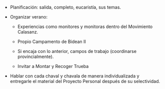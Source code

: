 [nombre]: <> (Tercer trimestre)
[sidebar]: <> (3º trimestre)
[icon]: <> (fa-3)
[exit]: <> (exit)

- Planificación: salida, completo, eucaristía, sus temas.

- Organizar verano:

    - Experiencias como monitores y monitoras dentro del Movimiento Calasanz.

    - Propio Campamento de Bidean II

    - Si encaja con lo anterior, campos de trabajo (coordinarse provincialmente).

    - Invitar a Montar y Recoger Trueba

- Hablar con cada chaval y chavala de manera individualizada y entregarle el material del Proyecto Personal después de su selectividad.